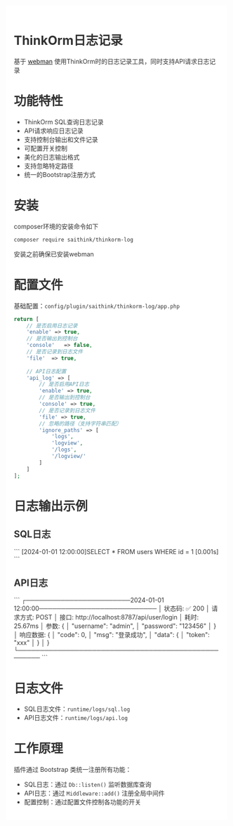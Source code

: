 <div style="padding:18px;max-width: 1024px;margin:0 auto;background-color:#fff;color:#333">
<h1>ThinkOrm日志记录</h1>

基于 <a href="https://www.workerman.net/webman" target="_blank">webman</a> 使用ThinkOrm时的日志记录工具，同时支持API请求日志记录

<h1>功能特性</h1>

- ThinkOrm SQL查询日志记录
- API请求响应日志记录
- 支持控制台输出和文件记录
- 可配置开关控制
- 美化的日志输出格式
- 支持忽略特定路径
- 统一的Bootstrap注册方式

<h1>安装</h1>

composer环境的安装命令如下

``` bash
composer require saithink/thinkorm-log
```

安装之前确保已安装webman

<h1>配置文件</h1>

基础配置：<code>config/plugin/saithink/thinkorm-log/app.php</code>

```php
return [
    // 是否启用日志记录
    'enable' => true,
    // 是否输出到控制台
    'console'   => false,
    // 是否记录到日志文件
    'file'  => true,
    
    // API日志配置
    'api_log' => [
        // 是否启用API日志
        'enable' => true,
        // 是否输出到控制台
        'console' => true,
        // 是否记录到日志文件
        'file' => true,
        // 忽略的路径（支持字符串匹配）
        'ignore_paths' => [
            'logs',
            'logview',
            '/logs',
            '/logview/'
        ]
    ]
];
```

<h1>日志输出示例</h1>

<h2>SQL日志</h2>
```
[2024-01-01 12:00:00]SELECT * FROM users WHERE id = 1 [0.001s]
```

<h2>API日志</h2>
```
┌────────────────────────2024-01-01 12:00:00───────────────────────────
│ 状态码: ✅ 200
│ 请求方式: POST
│ 接口: http://localhost:8787/api/user/login
│ 耗时: 25.67ms
│ 参数: {
│     "username": "admin",
│     "password": "123456"
│ }
│ 响应数据: {
│     "code": 0,
│     "msg": "登录成功",
│     "data": {
│         "token": "xxx"
│     }
│ }
└────────────────────────────────────────────────────
```

<h1>日志文件</h1>

- SQL日志文件：`runtime/logs/sql.log`
- API日志文件：`runtime/logs/api.log`

<h1>工作原理</h1>

插件通过 Bootstrap 类统一注册所有功能：
- SQL日志：通过 `Db::listen()` 监听数据库查询
- API日志：通过 `Middleware::add()` 注册全局中间件
- 配置控制：通过配置文件控制各功能的开关

</div>